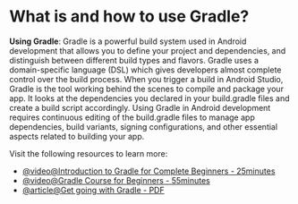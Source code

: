# What is and how to use Gradle?

**Using Gradle**: Gradle is a powerful build system used in Android development that allows you to define your project and dependencies, and distinguish between different build types and flavors. Gradle uses a domain-specific language (DSL) which gives developers almost complete control over the build process. When you trigger a build in Android Studio, Gradle is the tool working behind the scenes to compile and package your app. It looks at the dependencies you declared in your build.gradle files and create a build script accordingly. Using Gradle in Android development requires continuous editing of the build.gradle files to manage app dependencies, build variants, signing configurations, and other essential aspects related to building your app. 

Visit the following resources to learn more:

- [@video@Introduction to Gradle for Complete Beginners - 25minutes](https://youtu.be/-dtcEMLNmn0?si=NuIP-3wNpUrxfTxA)
- [@video@Gradle Course for Beginners - 55minutes](https://www.youtube.com/watch?v=R6Z-Sxb837I)
- [@article@Get going with Gradle - PDF](https://assets.gradlehero.com/get-going-with-gradle/get-going-with-gradle-book.pdf)

